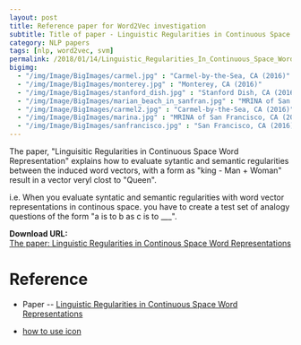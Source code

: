 ```yaml
---
layout: post
title: Reference paper for Word2Vec investigation
subtitle: Title of paper - Linguistic Regularities in Continuous Space Word Representations
category: NLP papers
tags: [nlp, word2vec, svm]
permalink: /2018/01/14/Linguistic_Regularities_In_Continuous_Space_Word_Representations/
bigimg: 
  - "/img/Image/BigImages/carmel.jpg" : "Carmel-by-the-Sea, CA (2016)"
  - "/img/Image/BigImages/monterey.jpg" : "Monterey, CA (2016)"
  - "/img/Image/BigImages/stanford_dish.jpg" : "Stanford Dish, CA (2016)"
  - "/img/Image/BigImages/marian_beach_in_sanfran.jpg" : "MRINA of San Francisco, CA (2016)"
  - "/img/Image/BigImages/carmel2.jpg" : "Carmel-by-the-Sea, CA (2016)"
  - "/img/Image/BigImages/marina.jpg" : "MRINA of San Francisco, CA (2016)"
  - "/img/Image/BigImages/sanfrancisco.jpg" : "San Francisco, CA (2016)"
---
```


The paper, "Linguisitic Regularities in Continuous Space Word Representation" explains how to evaluate sytantic and semantic regularities between the induced word vectors, with a form as "king - Man + Woman" result in a vector veryl clost to "Queen".

i.e. When you evaluate syntatic and semantic regularities with word vector representations in continous space. you have to create a test set of analogy questions of the form "a is to b as c is to \_\_\_".   




<div class="alert alert-success" role="alert"><i class="fa fa-paperclip fa-lg"></i> <b>Download URL: </b><br>
  <a href="https://www.aclweb.org/anthology/N13-1090">The paper: Linguistic  Regularities in Continous Space Word Representations</a>
</div>

# Reference 

 - Paper 
 -- [Linguistic Regularities in Continuous Space Word Representations](https://www.aclweb.org/anthology/N13-1090)
 
 - [how to use icon](http://idratherbewriting.com/documentation-theme-jekyll/mydoc_icons.html)
  
